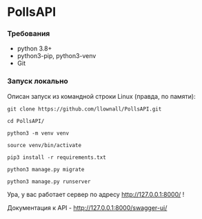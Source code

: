 # PollsAPI

### Требования

- python 3.8+
- python3-pip, python3-venv
- Git

### Запуск локально

Описан запуск из командной строки Linux (правда, по памяти):

`git clone https://github.com/llownall/PollsAPI.git`

`cd PollsAPI/`

`python3 -m venv venv`

`source venv/bin/activate`

`pip3 install -r requirements.txt`

`python3 manage.py migrate`

`python3 manage.py runserver`

Ура, у вас работает сервер по адресу http://127.0.0.1:8000/ !

Документация к API - http://127.0.0.1:8000/swagger-ui/
